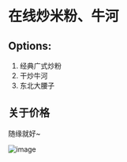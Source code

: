 # 在线炒米粉、牛河

## Options:

1. 经典广式炒粉
2. 干炒牛河
3. 东北大腰子

## 关于价格

随缘就好~


![image](https://github.com/mouhui/Sponsor/blob/main/images/pay-weixin.jpeg)
